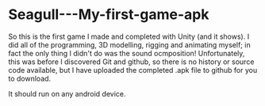 # Seagull---My-first-game-apk

So this is the first game I made and completed with Unity (and it shows). 
I did all of the programming, 3D modelling, rigging and animating myself; 
in fact the only thing I didn't do was the sound ocmposition! Unfortunately, this was before I
discovered Git and github, so there is no history or source code available, 
but I have uploaded the completed .apk file to github for you to download. 

It should run on any android device.

